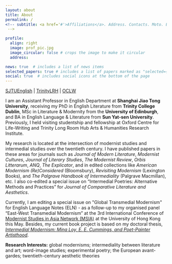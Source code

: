 ```yaml
---
layout: about
title: About
permalink: /
<!-- subtitle: <a href='#'>Affiliations</a>. Address. Contacts. Moto. Etc.
 -->

profile:
  align: right
  image: prof_pic.jpg
  image_circular: false # crops the image to make it circular
  address:

news: true  # includes a list of news items
selected_papers: true # includes a list of papers marked as "selected={true}"
social: true  # includes social icons at the bottom of the page
---
```


[SJTUEnglish](https://sfl.sjtu.edu.cn/En/Data/View/8627) \| [TrinityLRH](https://www.tcd.ie/trinitylongroomhub/research/fellows/2021-22grad-fellows/Bowen-Wang.php) \| [OCLW](https://oclw.web.ox.ac.uk/people/bowen-wang)


<!-- I am a final-year PhD student in English at **Trinity College Dublin** supervised by Prof. Philip Coleman, and currently a visiting doctoral student at **Oxford Centre for Life-Writing**. Before joining Trinity, I obtained my MSc in Literature and Modernity from the **University of Edinburgh** under the supervision of Prof. Randall Stevenson (2017-18). I received my BA in English Language and Literature from **Sun Yat-sen University** (2012-2016) with an exchange year in English/American Studies at the **University of Southern Denmark**. 

My research field is mainly focused on intermedial modernism between literature and visual art, especially poetry and painting. My PhD project is titled **_From_ Ut pictura poesis _to Intermediality: Mina Loy, E. E. Cummings, and Djuna Barnes as Modernist Painter-Poets_** (co-funded by TCD-CSC Joint Scholarship Programme). I have published several articles on Loy’s painterly abstraction, readymade word, and materialist poetics in her ekphrases and avant-garde artworks. Additionally, I presented two papers on Cummings’ visual experiments and Oriental aesthetics on 2021 ALA and 2022 MSA conferences.

Interested in the intermedial collaboration between poetic and non-poetic forms, I organised and chaired a panel **“Intermedial Poetry and Poetics of Intermediality”** on 2022 ISIS conference. I am also contributing a book chapter on the in-betweenness of intermediality to _Palgrave Handbook of Intermediality_, and editing a special issue of _Journal of Comparative Literature and Aesthetics_ on **“Intermedial Poetries: Alternative Methods and Practices”** ([CFP](http://jcla.in/journal-of-comparative-literature-and-aesthetics/call-for-papers/)). This will gather a collection of papers about modern and contemporary poetries in relation to visuality, cinematic lyricism, postdramatic theatre, and digital fashion/video game, etc.
 -->

I am an Assistant Professor in English Department at **Shanghai Jiao Tong University**, receiving my PhD in English Literature from **Trinity College Dublin**, MSc in Literature & Modernity from the **University of Edinburgh**, and BA in English Language & Literature from **Sun Yat-sen University**. Previously, I held visiting studentship and fellowship at Oxford Centre for Life-Writing and Trinity Long Room Hub Arts & Humanities Research Institute. 

My research is located at the intersection of modernist studies and intermedial studies over the twentieth century. I have published papers in these areas for journals such as _Journal of Modern Literature_, _Modernist Cultures_, _Journal of Literary Studies_, _The Modernist Review_, _Orbis Litterarum_, _ANQ_, _The Explicator_, and in edited collections like _American Modernism (Re)Considered_ (Bloomsbury), _Revisiting Modernism_ (Lexington Books), and _The Palgrave Handbook of Intermediality_ (Palgrave Macmillan), etc. I also co-edited a special issue on “Intermedial Poetries: Alternative Methods and Practices” for _Journal of Comparative Literature and Aesthetics_. 

Currently, I am editing a special issue on "Global Transmedial Modernism" for English Language Notes (ELN) - as a follow-up to my organised panel “East-West Transmedial Modernism” at the 3rd International Conference of [Modernist Studies in Asia Network (MSIA)](https://english.hku.hk/events/msia2024/) at the University of Hong Kong this May. Besides, my current book project is based on my doctoral thesis, _[Intermedial Modernism: Mina Loy, E. E. Cummings, and Poet-Painter Artisthood](https://www.tara.tcd.ie/handle/2262/104342)_.


**Research Interests:** global modernisms; intermediality between literature and art; word-image studies; experimental poetry; the European avant-gardes; twentieth-century aesthetic theories

<!-- You could do it
 -->
